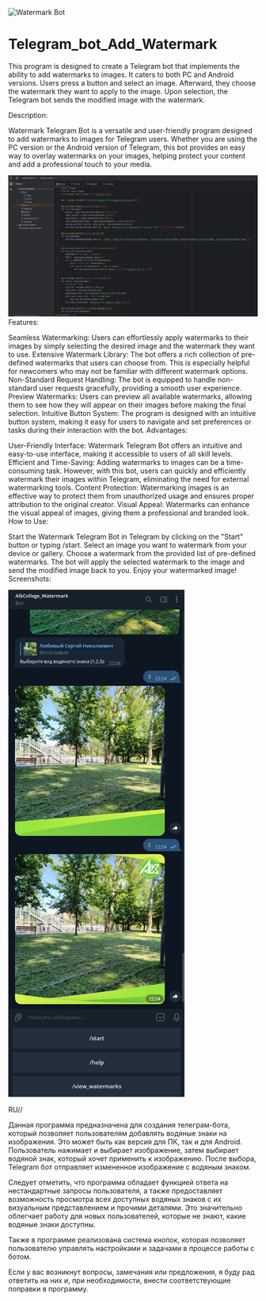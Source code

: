 
![Watermark Bot](https://robokassa.com/upload/medialibrary/12e/12ec7d81223bf2b07bf44e4e36333677.jpg)
# Telegram_bot_Add_Watermark
This program is designed to create a Telegram bot that implements the ability to add watermarks to images. It caters to both PC and Android versions. Users press a button and select an image. Afterward, they choose the watermark they want to apply to the image. Upon selection, the Telegram bot sends the modified image with the watermark.

Description:

Watermark Telegram Bot is a versatile and user-friendly program designed to add watermarks to images for Telegram users. Whether you are using the PC version or the Android version of Telegram, this bot provides an easy way to overlay watermarks on your images, helping protect your content and add a professional touch to your media.

![Notepad](img1.png)
Features:

Seamless Watermarking: Users can effortlessly apply watermarks to their images by simply selecting the desired image and the watermark they want to use.
Extensive Watermark Library: The bot offers a rich collection of pre-defined watermarks that users can choose from. This is especially helpful for newcomers who may not be familiar with different watermark options.
Non-Standard Request Handling: The bot is equipped to handle non-standard user requests gracefully, providing a smooth user experience.
Preview Watermarks: Users can preview all available watermarks, allowing them to see how they will appear on their images before making the final selection.
Intuitive Button System: The program is designed with an intuitive button system, making it easy for users to navigate and set preferences or tasks during their interaction with the bot.
Advantages:

User-Friendly Interface: Watermark Telegram Bot offers an intuitive and easy-to-use interface, making it accessible to users of all skill levels.
Efficient and Time-Saving: Adding watermarks to images can be a time-consuming task. However, with this bot, users can quickly and efficiently watermark their images within Telegram, eliminating the need for external watermarking tools.
Content Protection: Watermarking images is an effective way to protect them from unauthorized usage and ensures proper attribution to the original creator.
Visual Appeal: Watermarks can enhance the visual appeal of images, giving them a professional and branded look.
How to Use:

Start the Watermark Telegram Bot in Telegram by clicking on the "Start" button or typing /start.
Select an image you want to watermark from your device or gallery.
Choose a watermark from the provided list of pre-defined watermarks.
The bot will apply the selected watermark to the image and send the modified image back to you.
Enjoy your watermarked image!
Screenshots:

![Notepad](img2.png)

RU//


Данная программа предназначена для создания телеграм-бота, который позволяет пользователям добавлять водяные знаки на изображения. Это может быть как версия для ПК, так и для Android. Пользователь нажимает и выбирает изображение, затем выбирает водяной знак, который хочет применить к изображению. После выбора, Telegram бот отправляет измененное изображение с водяным знаком.

Следует отметить, что программа обладает функцией ответа на нестандартные запросы пользователя, а также предоставляет возможность просмотра всех доступных водяных знаков с их визуальным представлением и прочими деталями. Это значительно облегчает работу для новых пользователей, которые не знают, какие водяные знаки доступны.

Также в программе реализована система кнопок, которая позволяет пользователю управлять настройками и задачами в процессе работы с ботом.

Если у вас возникнут вопросы, замечания или предложения, я буду рад ответить на них и, при необходимости, внести соответствующие поправки в программу.
